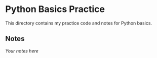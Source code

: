 # Python Basics Practice

This directory contains my practice code and notes for Python basics.

## Notes

*Your notes here*
